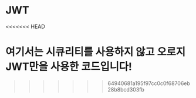 # JWT
<<<<<<< HEAD

여기서는 시큐리티를 사용하지 않고 오로지 JWT만을 사용한 코드입니다!
=======
>>>>>>> 64940681a195f97cc0c0f68706eb28b8bcd303fb
